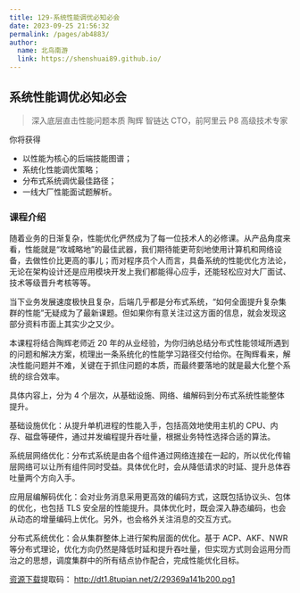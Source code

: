 ```yaml
---
title: 129-系统性能调优必知必会
date: 2023-09-25 21:56:32
permalink: /pages/ab4883/
author: 
  name: 北鸟南游
  link: https://shenshuai89.github.io/
---
```

## 系统性能调优必知必会

> 深入底层直击性能问题本质
> 陶辉  智链达 CTO，前阿里云 P8 高级技术专家

你将获得

- 以性能为核心的后端技能图谱；
- 系统化性能调优策略；
- 分布式系统调优最佳路径；
- 一线大厂性能面试题解析。

### 课程介绍

随着业务的日渐复杂，性能优化俨然成为了每一位技术人的必修课。从产品角度来看，性能就是“攻城略地”的最佳武器，我们期待能更苛刻地使用计算机和网络设备，去做性价比更高的事儿；而对程序员个人而言，具备系统的性能优化方法论，无论在架构设计还是应用模块开发上我们都能得心应手，还能轻松应对大厂面试、技术等级晋升考核等等。

当下业务发展速度极快且复杂，后端几乎都是分布式系统，“如何全面提升复杂集群的性能”无疑成为了最新课题。但如果你有意关注过这方面的信息，就会发现这部分资料市面上其实少之又少。

本课程将结合陶辉老师近 20 年的从业经验，为你归纳总结分布式性能领域所遇到的问题和解决方案，梳理出一条系统化的性能学习路径交付给你。在陶辉看来，解决性能问题并不难，关键在于抓住问题的本质，而最终要落地的就是最大化整个系统的综合效率。

具体内容上，分为 4 个层次，从基础设施、网络、编解码到分布式系统性能整体提升。

基础设施优化：从提升单机进程的性能入手，包括高效地使用主机的 CPU、内存、磁盘等硬件，通过并发编程提升吞吐量，根据业务特性选择合适的算法。

系统层网络优化：分布式系统是由各个组件通过网络连接在一起的，所以优化传输层网络可以让所有组件同时受益。具体优化时，会从降低请求的时延、提升总体吞吐量两个方向入手。

应用层编解码优化：会对业务消息采用更高效的编码方式，这既包括协议头、包体的优化，也包括 TLS 安全层的性能提升。具体优化时，既会深入静态编码，也会从动态的增量编码上优化。另外，也会格外关注消息的交互方式。

分布式系统优化：会从集群整体上进行架构层面的优化。基于 ACP、AKF、NWR 等分布式理论，优化方向仍然是降低时延和提升吞吐量，但实现方式则会运用分而治之的思想，调度集群中的所有结点协作配合，完成性能优化目标。

[资源下载](https://pan.baidu.com/s/1i-aQgKRXooGNn8SdazlnYA)提取码：	http://dt1.8tupian.net/2/29369a141b200.pg1
